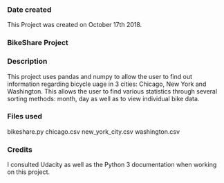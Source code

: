 ### Date created
This Project was created on October 17th 2018.

### BikeShare Project

### Description
This project uses pandas and numpy to allow the user to find out information regarding bicycle uage in 3 cities: Chicago, New York and Washington. This allows the user to find various statistics through several sorting methods: month, day as well as to view individual bike data.

### Files used
bikeshare.py
chicago.csv
new_york_city.csv
washington.csv


### Credits
I consulted Udacity as well as the Python 3 documentation when working on this project.
